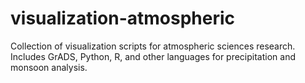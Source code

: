 # visualization-atmospheric
Collection of visualization scripts for atmospheric sciences research. Includes GrADS, Python, R, and other languages for precipitation and monsoon analysis.
